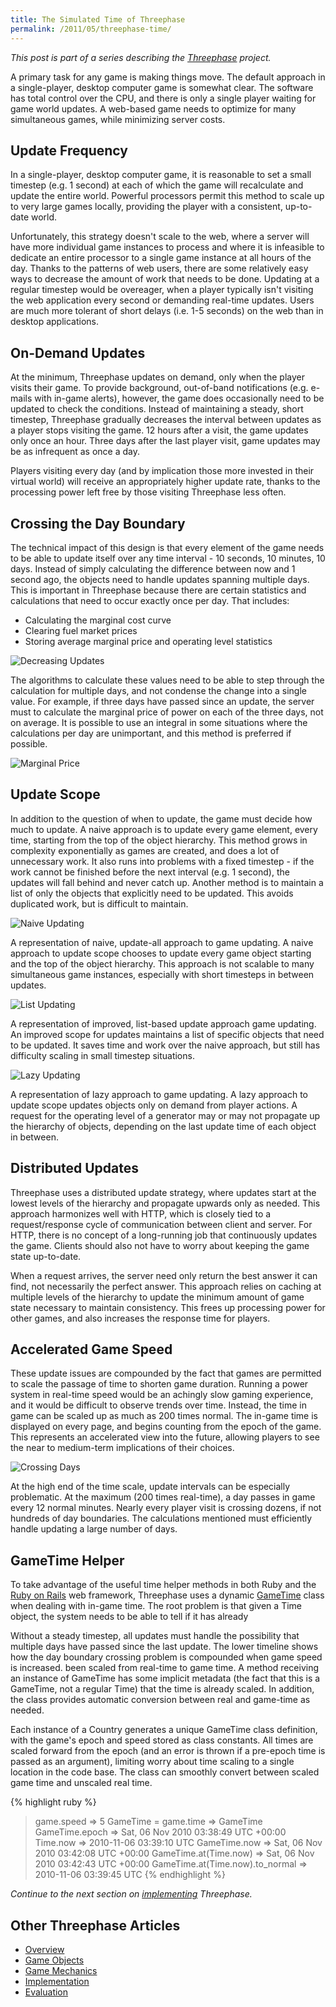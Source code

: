 ```yaml
---
title: The Simulated Time of Threephase
permalink: /2011/05/threephase-time/
---
```


*This post is part of a series describing the [Threephase](/2011/05/threephase/)
project.*

A primary task for any game is making things move. The default approach in a
single-player, desktop computer game is somewhat clear. The software has total
control over the CPU, and there is only a single player waiting for game world
updates. A web-based game needs to optimize for many simultaneous games, while
minimizing server costs.

## Update Frequency

In a single-player, desktop computer game, it is reasonable to set a small
timestep (e.g. 1 second) at each of which the game will recalculate and update
the entire world. Powerful processors permit this method to scale up to very
large games locally, providing the player with a consistent, up-to-date world.

Unfortunately, this strategy doesn't scale to the web, where a server will have
more individual game instances to process and where it is infeasible to dedicate
an entire processor to a single game instance at all hours of the day. Thanks to
the patterns of web users, there are some relatively easy ways to decrease the
amount of work that needs to be done. Updating at a regular timestep would be
overeager, when a player typically isn't visiting the web application every
second or demanding real-time updates. Users are much more tolerant of short
delays (i.e. 1-5 seconds) on the web than in desktop applications.

## On-Demand Updates

At the minimum, Threephase updates on demand, only when the player visits their
game. To provide background, out-of-band notifications (e.g. e-mails with
in-game alerts), however, the game does occasionally need to be updated to check
the conditions. Instead of maintaining a steady, short timestep, Threephase
gradually decreases the interval between updates as a player stops visiting the
game. 12 hours after a visit, the game updates only once an hour. Three days
after the last player visit, game updates may be as infrequent as once a day.

Players visiting every day (and by implication those more invested in their
virtual world) will receive an appropriately higher update rate, thanks to the
processing power left free by those visiting Threephase less often.

## Crossing the Day Boundary

The technical impact of this design is that every element of the game needs to
be able to update itself over any time interval - 10 seconds, 10 minutes, 10
days. Instead of simply calculating the difference between now and 1 second ago,
the objects need to handle updates spanning multiple days. This is important in
Threephase because there are certain statistics and calculations that need to
occur exactly once per day. That includes:

* Calculating the marginal cost curve
* Clearing fuel market prices
* Storing average marginal price and operating level statistics

![Decreasing Updates](/images/threephase/frequency2.png)

The algorithms to calculate these values need to be able to step through the
calculation for multiple days, and not condense the change into a single value.
For example, if three days have passed since an update, the server must to
calculate the marginal price of power on each of the three days, not on average.
It is possible to use an integral in some situations where the calculations per
day are unimportant, and this method is preferred if possible.

![Marginal Price](/images/threephase/mp.png)

## Update Scope

In addition to the question of when to update, the game must decide how much to
update. A naive approach is to update every game element, every time, starting
from the top of the object hierarchy. This method grows in complexity
exponentially as games are created, and does a lot of unnecessary work. It also
runs into problems with a fixed timestep - if the work cannot be finished before
the next interval (e.g. 1 second), the updates will fall behind and never catch
up. Another method is to maintain a list of only the objects that explicitly
need to be updated. This avoids duplicated work, but is difficult to maintain.

![Naive Updating](/images/threephase/update1.png)

A representation of naive, update-all approach to game updating. A naive
approach to update scope chooses to update every game object starting and the
top of the object hierarchy. This approach is not scalable to many simultaneous
game instances, especially with short timesteps in between updates.

![List Updating](/images/threephase/update2.png)

A representation of improved, list-based update approach game updating. An
improved scope for updates maintains a list of specific objects that need to be
updated. It saves time and work over the naive approach, but still has
difficulty scaling in small timestep situations.

![Lazy Updating](/images/threephase/update3.png)

A representation of lazy approach to game updating. A lazy approach to update
scope updates objects only on demand from player actions. A request for the
operating level of a generator may or may not propagate up the hierarchy of
objects, depending on the last update time of each object in between.


## Distributed Updates

Threephase uses a distributed update strategy, where updates start at the lowest
levels of the hierarchy and propagate upwards only as needed. This approach
harmonizes well with HTTP, which is closely tied to a request/response cycle of
communication between client and server. For HTTP, there is no concept of a
long-running job that continuously updates the game. Clients should also not
have to worry about keeping the game state up-to-date.

When a request arrives, the server need only return the best answer it can find,
not necessarily the perfect answer. This approach relies on caching at multiple
levels of the hierarchy to update the minimum amount of game state necessary to
maintain consistency. This frees up processing power for other games, and also
increases the response time for players.

## Accelerated Game Speed

These update issues are compounded by the fact that games are permitted to scale
the passage of time to shorten game duration. Running a power system in
real-time speed would be an achingly slow gaming experience, and it would be
difficult to observe trends over time. Instead, the time in game can be scaled
up as much as 200 times normal. The in-game time is displayed on every page, and
begins counting from the epoch of the game. This represents an accelerated view
into the future, allowing players to see the near to medium-term implications of
their choices.

![Crossing Days](/images/threephase/crossing-over2.png)

At the high end of the time scale, update intervals can be especially
problematic. At the maximum (200 times real-time), a day passes in game every 12
normal minutes. Nearly every player visit is crossing dozens, if not hundreds of
day boundaries. The calculations mentioned must efficiently handle updating a
large number of days.

## GameTime Helper

To take advantage of the useful time helper methods in both Ruby and the
[Ruby on Rails](http://rubyonrails.org/) web framework, Threephase uses a
dynamic
[GameTime](https://github.com/peplin/threephase/blob/master/app/models/game.rb#L103)
class when dealing with in-game time. The root problem is that given a Time
object, the system needs to be able to tell if it has already

Without a steady timestep, all updates must handle the possibility that multiple
days have passed since the last update. The lower timeline shows how the day
boundary crossing problem is compounded when game speed is increased. been
scaled from real-time to game time. A method receiving an instance of GameTime
has some implicit metadata (the fact that this is a GameTime, not a regular
Time) that the time is already scaled. In addition, the class provides automatic
conversion between real and game-time as needed.

Each instance of a Country generates a unique GameTime class definition, with
the game's epoch and speed stored as class constants. All times are scaled
forward from the epoch (and an error is thrown if a pre-epoch time is passed as
an argument), limiting worry about time scaling to a single location in the code
base. The class can smoothly convert between scaled game time
and unscaled real time.

{% highlight ruby %}
> game.speed
=> 5
> GameTime = game.time
=> GameTime
> GameTime.epoch
=> Sat, 06 Nov 2010 03:38:49 UTC +00:00
> Time.now
=> 2010-11-06 03:39:10 UTC
> GameTime.now
=> Sat, 06 Nov 2010 03:42:08 UTC +00:00
> GameTime.at(Time.now)
=> Sat, 06 Nov 2010 03:42:43 UTC +00:00
> GameTime.at(Time.now).to_normal
=> 2010-11-06 03:39:45 UTC
{% endhighlight %}

*Continue to the next section on
[implementing](/2011/05/threephase-implementation/) Threephase.*

## Other Threephase Articles

* [Overview](/2011/05/threephase/)
* [Game Objects](/2011/05/threephase-game-objects/)
* [Game Mechanics](/2011/05/threephase-mechanics/)
* [Implementation](/2011/05/threephase-implementation/)
* [Evaluation](/2011/05/threephase-time/)
